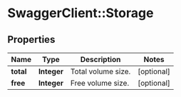 # SwaggerClient::Storage

## Properties
Name | Type | Description | Notes
------------ | ------------- | ------------- | -------------
**total** | **Integer** | Total volume size. | [optional] 
**free** | **Integer** | Free volume size. | [optional] 


